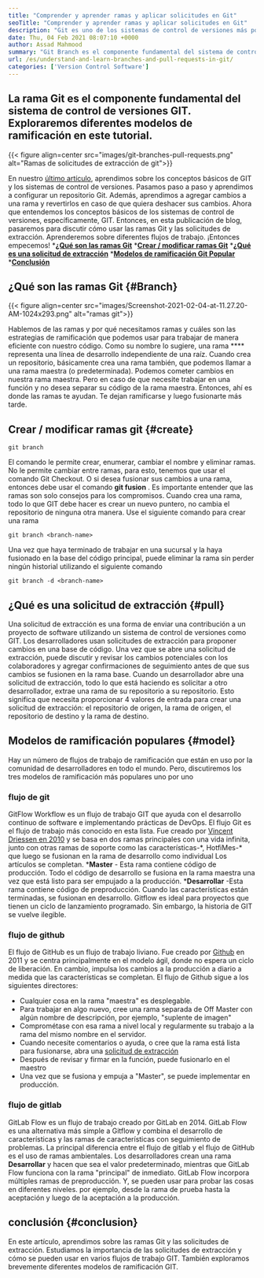 ```yaml
---
title: "Comprender y aprender ramas y aplicar solicitudes en Git" 
seoTitle: "Comprender y aprender ramas y aplicar solicitudes en Git" 
description: "Git es uno de los sistemas de control de versiones más populares. En este articl Ewe, entenderá cómo usar ramas Git y solicitudes de extracción." 
date: Thu, 04 Feb 2021 08:07:10 +0000
author: Assad Mahmood
summary: "Git Branch es el componente fundamental del sistema de control de versiones GIT. Exploraremos diferentes modelos de ramificación en este tutorial." 
url: /es/understand-and-learn-branches-and-pull-requests-in-git/
categories: ['Version Control Software']
---
```


## La rama Git es el componente fundamental del sistema de control de versiones GIT. Exploraremos diferentes modelos de ramificación en este tutorial.

{{< figure align=center src="images/git-branches-pull-requests.png" alt="Ramas de solicitudes de extracción de git">}}

En nuestro [último artículo][1], aprendimos sobre los conceptos básicos de GIT y los sistemas de control de versiones. Pasamos paso a paso y aprendimos a configurar un repositorio Git. Además, aprendimos a agregar cambios a una rama y revertirlos en caso de que quiera deshacer sus cambios. Ahora que entendemos los conceptos básicos de los sistemas de control de versiones, específicamente, GIT. Entonces, en esta publicación de blog, pasaremos para discutir cómo usar las ramas Git y las solicitudes de extracción. Aprenderemos sobre diferentes flujos de trabajo. ¡Entonces empecemos!
  ***[¿Qué son las ramas Git][2]** 
  ***[Crear / modificar ramas Git][3]** 
  ***[¿Qué es una solicitud de extracción][4]** 
  ***[Modelos de ramificación Git Popular][5]** 
  *[**Conclusión** ][6]

## ¿Qué son las ramas Git   {#Branch}

{{< figure align=center src="images/Screenshot-2021-02-04-at-11.27.20-AM-1024x293.png" alt="ramas git">}}

Hablemos de las ramas y por qué necesitamos ramas y cuáles son las estrategias de ramificación que podemos usar para trabajar de manera eficiente con nuestro código. Como su nombre lo sugiere, una rama  ****  representa una línea de desarrollo independiente de una raíz.
Cuando crea un repositorio, básicamente crea una rama también, que podemos llamar a una rama maestra (o predeterminada). Podemos cometer cambios en nuestra rama maestra. Pero en caso de que necesite trabajar en una función y no desea separar su código de la rama maestra. Entonces, ahí es donde las ramas te ayudan. Te dejan ramificarse y luego fusionarte más tarde.

## Crear / modificar ramas git   {#create}
```
git branch
```
El comando le permite crear, enumerar, cambiar el nombre y eliminar ramas. No le permite cambiar entre ramas, para esto, tenemos que usar el comando Git Checkout. O si desea fusionar sus cambios a una rama, entonces debe usar el comando **git fusion** .
Es importante entender que las ramas son solo consejos para los compromisos. Cuando crea una rama, todo lo que GIT debe hacer es crear un nuevo puntero, no cambia el repositorio de ninguna otra manera.
Use el siguiente comando para crear una rama
```
git branch <branch-name>
```
Una vez que haya terminado de trabajar en una sucursal y la haya fusionado en la base del código principal, puede eliminar la rama sin perder ningún historial utilizando el siguiente comando
```
git branch -d <branch-name>
```

## ¿Qué es una solicitud de extracción   {#pull}
Una solicitud de extracción es una forma de enviar una contribución a un proyecto de software utilizando un sistema de control de versiones como GIT. Los desarrolladores usan solicitudes de extracción para proponer cambios en una base de código. Una vez que se abre una solicitud de extracción, puede discutir y revisar los cambios potenciales con los colaboradores y agregar confirmaciones de seguimiento antes de que sus cambios se fusionen en la rama base.
Cuando un desarrollador abre una solicitud de extracción, todo lo que está haciendo es solicitar a otro desarrollador, extrae una rama de su repositorio a su repositorio. Esto significa que necesita proporcionar 4 valores de entrada para crear una solicitud de extracción: el repositorio de origen, la rama de origen, el repositorio de destino y la rama de destino.

## Modelos de ramificación populares   {#model}
Hay un número de flujos de trabajo de ramificación que están en uso por la comunidad de desarrolladores en todo el mundo. Pero, discutiremos los tres modelos de ramificación más populares uno por uno

### flujo de git
GitFlow Workflow es un flujo de trabajo GIT que ayuda con el desarrollo continuo de software e implementando prácticas de DevOps. El flujo Git es el flujo de trabajo más conocido en esta lista. Fue creado por [Vincent Driessen en 2010][7] y se basa en dos ramas principales con una vida infinita, junto con otras ramas de soporte como las características-\*, HotfiMes-\* que luego se fusionan en la rama de desarrollo como individual Los artículos se completan.
  ***Master**  - Esta rama contiene código de producción. Todo el código de desarrollo se fusiona en la rama maestra una vez que está listo para ser empujado a la producción.
  ***Desarrollar** -Esta rama contiene código de preproducción. Cuando las características están terminadas, se fusionan en desarrollo.
Gitflow es ideal para proyectos que tienen un ciclo de lanzamiento programado. Sin embargo, la historia de GIT se vuelve ilegible.

### flujo de github
El flujo de GitHub es un flujo de trabajo liviano. Fue creado por [Github][8] en 2011 y se centra principalmente en el modelo ágil, donde no espera un ciclo de liberación. En cambio, impulsa los cambios a la producción a diario a medida que las características se completan.
El flujo de Github sigue a los siguientes directores:
  * Cualquier cosa en la rama "maestra" es desplegable.
  * Para trabajar en algo nuevo, cree una rama separada de Off Master con algún nombre de descripción, por ejemplo, "suplente de imagen"
  * Comprométase con esa rama a nivel local y regularmente su trabajo a la rama del mismo nombre en el servidor.
  * Cuando necesite comentarios o ayuda, o cree que la rama está lista para fusionarse, abra una [solicitud de extracción][4]
  * Después de revisar y firmar en la función, puede fusionarlo en el maestro
  * Una vez que se fusiona y empuja a "Master", se puede implementar en producción.

### flujo de gitlab
GitLab Flow es un flujo de trabajo creado por GitLab en 2014. GitLab Flow es una alternativa más simple a Gitflow y combina el desarrollo de características y las ramas de características con seguimiento de problemas. La principal diferencia entre el flujo de gitlab y el flujo de GitHub es el uso de ramas ambientales.
Los desarrolladores crean una rama **Desarrollar**  y hacen que sea el valor predeterminado, mientras que GitLab Flow funciona con la rama "principal" de inmediato. GitLab Flow incorpora múltiples ramas de preproducción. Y, se pueden usar para probar las cosas en diferentes niveles. por ejemplo, desde la rama de prueba hasta la aceptación y luego de la aceptación a la producción.

## conclusión   {#conclusion}
En este artículo, aprendimos sobre las ramas Git y las solicitudes de extracción. Estudiamos la importancia de las solicitudes de extracción y cómo se pueden usar en varios flujos de trabajo GIT. También exploramos brevemente diferentes modelos de ramificación GIT.

  
[1]: https://blog.containerize.com/2021/01/08/guide-to-version-control-and-source-code-management-using-git/
[2]: #branch
[3]: #create
[4]: #pull
[5]: #model
[6]: #conclusion
[7]: https://nvie.com/posts/a-successful-git-branching-model/
[8]: http://scottchacon.com/2011/08/31/github-flow.html
